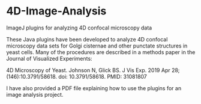 # 4D-Image-Analysis
ImageJ plugins for analyzing 4D confocal microscopy data

These Java plugins have been developed to analyze 4D confocal microscopy data sets for Golgi cisternae and other punctate structures in yeast cells. Many of the procedures are described in a methods paper in the Journal of Visualized Experiments:

4D Microscopy of Yeast.
Johnson N, Glick BS.
J Vis Exp. 2019 Apr 28;(146):10.3791/58618. doi: 10.3791/58618.
PMID: 31081807 

I have also provided a PDF file explaining how to use the plugins for an image analysis project.
